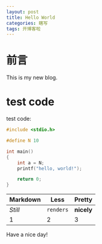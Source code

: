 ```yaml
---
layout: post
title: Hello World
categories: 瞎写 
tags: 开博客啦
---
```


# 前言
This is my new blog.

# test code

test code:

```c
#include <stdio.h>

#define N 10

int main()
{
	int a = N;
	printf("hello, world!");

	return 0;
}
```

Markdown | Less | Pretty
--- | --- | ---
*Still* | `renders` | **nicely**
1 | 2 | 3

Have a nice day!
